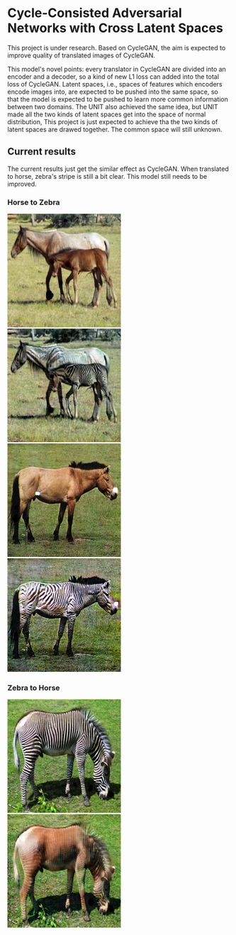 # Cycle-Consisted Adversarial Networks with Cross Latent Spaces

  This project is under research. Based on CycleGAN, the aim is expected to improve quality of translated images of CycleGAN.
  
  This model's novel points: every translator in CycleGAN are divided into an encoder and a decoder, so a kind of new L1 loss can added into the total loss of CycleGAN. Latent spaces, i.e., spaces of features which encoders encode images into, are expected to be pushed into the same space, so that the model is expected to be pushed to learn more common information between two domains. The UNIT also achieved the same idea, but UNIT made all the two kinds of latent spaces get into the space of normal distribution, This project is just expected to achieve tha the two kinds of latent spaces are drawed together. The common space will still unknown.
  ## Current results
  The current results just get the similar effect as CycleGAN. When translated to horse, zebra's stripe is still a bit clear. This model still needs to be improved.
  ### Horse to Zebra
   ![h1](https://github.com/GuangyuanHao/CrossGAN/raw/master/results/h1.jpg) 
   ![z1](https://github.com/GuangyuanHao/CrossGAN/raw/master/results/z1.jpg) 
   ![h2](https://github.com/GuangyuanHao/CrossGAN/raw/master/results/h2.jpg) 
   ![z2](https://github.com/GuangyuanHao/CrossGAN/raw/master/results/z2.jpg)
  ### Zebra to Horse 
   ![zz1](https://github.com/GuangyuanHao/CrossGAN/raw/master/results/zz1.jpg) 
   ![hh1](https://github.com/GuangyuanHao/CrossGAN/raw/master/results/hh1.jpg) 
